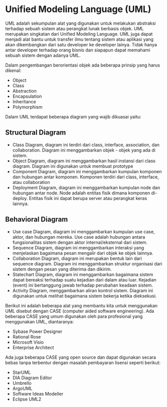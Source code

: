 # Unified Modeling Language (UML)

UML adalah sekumpulan alat yang digunakan untuk melakukan abstraksi terhadap sebuah sistem atau perangkat lunak berbasis objek. UML merupakan singkatan dari Unified Modeling Language.
UML juga dapat menjadi alat bantu untuk transfer ilmu tentang sistem atau aplikasi yang akan dikembangkan dari satu developer ke developer lainya. Tidak hanya antar developer terhadap orang bisnis dan siapapun dapat memahami sebuah sistem dengan adanya UML.

Dalam pengembangan berorientasi objek ada beberapa prinsip yang harus dikenal:
- Object
- Class
- Abstraction
- Encapsulation
- Inheritance
- Polymorphism

Dalam UML terdapat beberapa diagram yang wajib dikuasai yaitu:

## Structural Diagram
 - Class Diagram, diagram ini terdiri dari class, interface, association, dan collaboration. Diagram ini   menggambarkan objek - objek yang ada di sistem.
 - Object Diagram, diagram ini menggambarkan hasil instansi dari class diagram. Diagram ini digunakan untuk membuat prototype
 - Component Diagram, diagram ini menggambarkan kumpulan komponen dan hubungan antar komponen. Komponen terdiri dari class, interface, atau collaboration
 - Deployment Diagram, diagram ini menggambarkan kumpulan node dan hubungan antar node. Node adalah entitas fisik dimana komponen di-deploy. Entitas fisik ini dapat berupa server atau perangkat keras lainnya.

## Behavioral Diagram
 - Use case Diagram, diagram ini menggambarkan kumpulan use case, aktor, dan hubungan mereka. Use case adalah hubungan antara fungsionalitas sistem dengan aktor internal/eksternal dari sistem.
 - Sequence Diagram, diagram ini menggambarkan interaksi yang menjelaskan bagaimana pesan mengalir dari objek ke objek lainnya.
 - Collaboration Diagram, diagram ini merupakan bentuk lain dari sequence diagram. Diagram ini menggambarkan struktur organisasi dari sistem dengan pesan yang diterima dan dikirim.
 - Statechart Diagram, diagram ini menggambarkan bagaimana sistem dapat bereaksi terhadap suatu kejadian dari dalam atau luar. Kejadian (event) ini bertanggung jawab terhadap perubahan keadaan sistem.
 - Activity Diagram, menggambarkan aliran kontrol sistem. Diagram ini digunakan untuk melihat bagaimana sistem bekerja ketika dieksekusi.
 
Berikut ini adalah beberapa alat yang membantu kita untuk menggunakan UML disebut dengan CASE (computer aided software engineering). Ada beberapa CASE yang umum digunakan oleh para profesional yang menggunakan UML, diantaranya:

- Sybase Power Designer
- Rational Rose
- Microsoft Visio
- Enterprise Architect

Ada juga beberapa CASE yang open source dan dapat digunakan secara bebas tanpa terbentur dengan masalah pembayaran lisensi seperti berikut:

- StarUML
- DIA Diagram Editor
- Umbrello
- ArgoUML
- Software Ideas Modeller
- Eclipse UML2